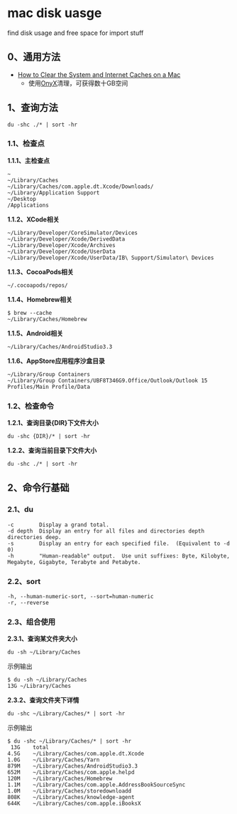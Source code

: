 # mac disk uasge

find disk usage and free space for import stuff

## 0、通用方法

- [How to Clear the System and Internet Caches on a Mac](https://www.makeuseof.com/tag/clear-cache-mac/)
	- 使用[OnyX](https://www.titanium-software.fr/en/onyx.html)清理，可获得数十GB空间

## 1、查询方法

```
du -shc ./* | sort -hr
```

### 1.1、检查点

**1.1.1、主检查点**

```
~
~/Library/Caches
~/Library/Caches/com.apple.dt.Xcode/Downloads/
~/Library/Application Support
~/Desktop
/Applications
```

**1.1.2、XCode相关**

```
~/Library/Developer/CoreSimulator/Devices
~/Library/Developer/Xcode/DerivedData
~/Library/Developer/Xcode/Archives
~/Library/Developer/Xcode/UserData
~/Library/Developer/Xcode/UserData/IB\ Support/Simulator\ Devices
```

**1.1.3、CocoaPods相关**

```
~/.cocoapods/repos/
```

**1.1.4、Homebrew相关**

```
$ brew --cache
~/Library/Caches/Homebrew
```

**1.1.5、Android相关**

```
~/Library/Caches/AndroidStudio3.3
```

**1.1.6、AppStore应用程序沙盒目录**

```
~/Library/Group Containers
~/Library/Group Containers/UBF8T346G9.Office/Outlook/Outlook 15 Profiles/Main Profile/Data
```

### 1.2、检查命令

**1.2.1、查询目录{DIR}下文件大小**

```
du -shc {DIR}/* | sort -hr
```

**1.2.2、查询当前目录下文件大小**

```
du -shc ./* | sort -hr
```

## 2、命令行基础

### 2.1、du

```
-c        Display a grand total.
-d depth  Display an entry for all files and directories depth directories deep.
-s        Display an entry for each specified file.  (Equivalent to -d 0)
-h        "Human-readable" output.  Use unit suffixes: Byte, Kilobyte, Megabyte, Gigabyte, Terabyte and Petabyte.
```

### 2.2、sort

```
-h, --human-numeric-sort, --sort=human-numeric
-r, --reverse
```

### 2.3、组合使用


**2.3.1、查询某文件夹大小**

```
du -sh ~/Library/Caches
```

示例输出

```
$ du -sh ~/Library/Caches
13G	~/Library/Caches
```

**2.3.2、查询文件夹下详情**

```
du -shc ~/Library/Caches/* | sort -hr
```

示例输出

```
$ du -shc ~/Library/Caches/* | sort -hr
 13G	total
4.5G	~/Library/Caches/com.apple.dt.Xcode
1.0G	~/Library/Caches/Yarn
879M	~/Library/Caches/AndroidStudio3.3
652M	~/Library/Caches/com.apple.helpd
120M	~/Library/Caches/Homebrew
1.1M	~/Library/Caches/com.apple.AddressBookSourceSync
1.0M	~/Library/Caches/storedownloadd
808K	~/Library/Caches/knowledge-agent
644K	~/Library/Caches/com.apple.iBooksX
```